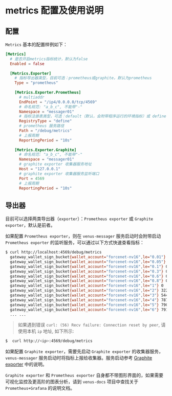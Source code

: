 # metrics 配置及使用说明

## 配置

`Metrics` 基本的配置样例如下：
```toml
[Metrics]
  # 是否开启metrics指标统计，默认为false
  Enabled = false
  
  [Metrics.Exporter]
    # 指标导出器类型，目前可选：prometheus或graphite，默认为prometheus
    Type = "prometheus"
    
    [Metrics.Exporter.Prometheus]
      # multiaddr
      EndPoint = "/ip4/0.0.0.0/tcp/4569"
      # 命名规范: "a_b_c", 不能带"-"
      Namespace = "messager01" 
      # 指标注册表类型，可选：default（默认，会附带程序运行的环境指标）或 define（自定义）
      RegistryType = "define"
      # prometheus 服务路径
      Path = "/debug/metrics"
      # 上报周期
      ReportingPeriod = "10s"
      
    [Metrics.Exporter.Graphite]
      # 命名规范: "a_b_c", 不能带"-"
      Namespace = "messager01" 
      # graphite exporter 收集器服务地址
      Host = "127.0.0.1"
      # graphite exporter 收集器服务监听端口
      Port = 4569
      # 上报周期
      ReportingPeriod = "10s"
```
## 导出器

目前可以选择两类导出器（`exporter`）：`Prometheus exporter` 或 `Graphite exporter`，默认是前者。

如果配置 `Prometheus exporter`，则在 `venus-messager` 服务启动时会附带启动 `Prometheus exporter` 的监听服务，可以通过以下方式快速查看指标：


```bash
$ curl http://localhost:4569/debug/metrics
  gateway_wallet_sign_bucket{wallet_account="forcenet-nv16",le="0.01"} 0
  gateway_wallet_sign_bucket{wallet_account="forcenet-nv16",le="0.05"} 0
  gateway_wallet_sign_bucket{wallet_account="forcenet-nv16",le="0.1"} 0
  gateway_wallet_sign_bucket{wallet_account="forcenet-nv16",le="0.3"} 0
  gateway_wallet_sign_bucket{wallet_account="forcenet-nv16",le="0.6"} 0
  gateway_wallet_sign_bucket{wallet_account="forcenet-nv16",le="0.8"} 0
  gateway_wallet_sign_bucket{wallet_account="forcenet-nv16",le="1"} 0
  gateway_wallet_sign_bucket{wallet_account="forcenet-nv16",le="2"} 322
  gateway_wallet_sign_bucket{wallet_account="forcenet-nv16",le="3"} 544
  gateway_wallet_sign_bucket{wallet_account="forcenet-nv16",le="4"} 787
  gateway_wallet_sign_bucket{wallet_account="forcenet-nv16",le="5"} 790
  gateway_wallet_sign_bucket{wallet_account="forcenet-nv16",le="6"} 791
  ... ...
```
> 如果遇到错误 `curl: (56) Recv failure: Connection reset by peer`, 请使用本机 `ip` 地址, 如下所示:
```bash
$  curl http://<ip>:4569/debug/metrics
```

如果配置 `Graphite exporter`，需要先启动 `Graphite exporter` 的收集器服务， `venus-messager` 服务启动时将指标上报给收集器。服务启动参考 [Graphite exporter](https://github.com/prometheus/graphite_exporter) 中的说明。

`Graphite exporter` 和 `Prometheus exporter` 自身都不带图形界面的，如果需要可视化监控及更高阶的图表分析，请到 `venus-docs` 项目中查找关于 `Prometheus+Grafana` 的说明文档。
